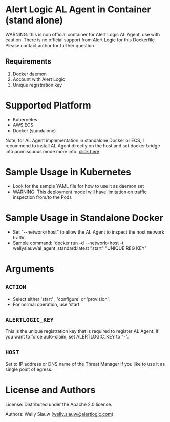 Alert Logic AL Agent in Container (stand alone)
================
WARNING: this is non official container for Alert Logic AL Agent, use with caution.
There is no official support from Alert Logic for this Dockerfile.
Please contact author for further question

Requirements
------------
1. Docker daemon
2. Account with Alert Logic
3. Unique registration key

Supported Platform
================

* Kubernetes
* AWS ECS
* Docker (standalone)

Note, for AL Agent implementation in standalone Docker or ECS, I recommend to install AL Agent directly on the host and set docker bridge into promiscuous mode
more info: [click here](https://support.alertlogic.com/hc/en-us/articles/229487488-Supporting-Docker-with-the-Alert-Logic-Agent-Best-Practices)

Sample Usage in Kubernetes
================

* Look for the sample YAML file for how to use it as daemon set
* WARNING: This deployment model will have limitation on traffic inspection from/to the Pods

Sample Usage in Standalone Docker
================

* Set "--network=host" to allow the AL Agent to inspect the host network traffic
* Sample command: `docker run -d --network=host -t wellysiauw/al_agent_standard:latest "start" "UNIQUE REG KEY"


Arguments
================

``ACTION``
----------

* Select either 'start' , 'configure' or 'provision'.
* For normal operation, use 'start'


``ALERTLOGIC_KEY``
----------

This is the unique registration key that is required to register AL Agent.
If you want to force auto-claim, set ALERTLOGIC_KEY to "-".


``HOST``
----------

Set to IP address or DNS name of the Threat Manager if you like to use it as single point of egress.


License and Authors
===================
License:
Distributed under the Apache 2.0 license.

Authors:
Welly Siauw (welly.siauw@alertlogic.com)
